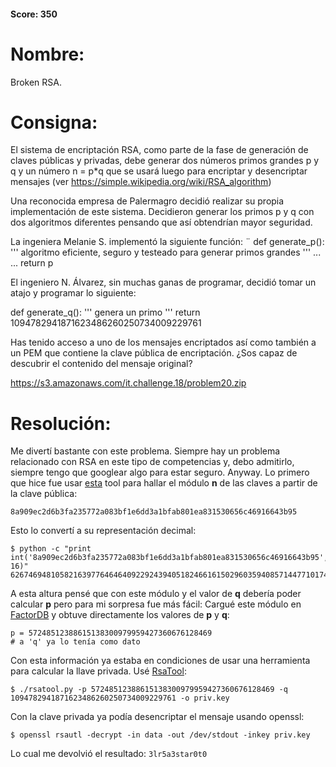#### Score: 350

# Nombre:
Broken RSA.
# Consigna:
El sistema de encriptación RSA, como parte de la fase de generación de claves públicas y privadas, debe generar dos números primos grandes p y q y un número n = p*q que se usará luego para encriptar y desencriptar mensajes (ver https://simple.wikipedia.org/wiki/RSA_algorithm)

Una reconocida empresa de Palermagro decidió realizar su propia implementación de este sistema. Decidieron generar los primos p y q con dos algoritmos diferentes pensando que así obtendrían mayor seguridad.

La ingeniera Melanie S. implementó la siguiente función:
¨
def generate_p():
    '''
    algoritmo eficiente, seguro y testeado para generar primos grandes
    '''
    ...
    ...
    return p

El ingeniero N. Álvarez, sin muchas ganas de programar, decidió tomar un atajo y programar lo siguiente:

def generate_q():
    '''
    genera un primo
    '''
    return 1094782941871623486260250734009229761

Has tenido acceso a uno de los mensajes encriptados así como también a un PEM que contiene la clave pública de encriptación. ¿Sos capaz de descubrir el contenido del mensaje original?

https://s3.amazonaws.com/it.challenge.18/problem20.zip

# Resolución:
Me divertí bastante con este problema. Siempre hay un problema relacionado con RSA en este tipo de competencias y, debo admitirlo, siempre tengo que googlear algo para estar seguro. Anyway.
Lo primero que hice fue usar [esta](https://8gwifi.org/PemParserFunctions.jsp] ) tool para hallar el módulo **n** de las claves a partir de la clave pública:
```
8a909ec2d6b3fa235772a083bf1e6dd3a1bfab801ea831530656c46916643b95
```
Esto lo convertí a su representación decimal:
```
$ python -c "print int('8a909ec2d6b3fa235772a083bf1e6dd3a1bfab801ea831530656c46916643b95', 16)"
62674694810582163977646464092292439405182466161502960359408571447710174165909
```
A esta altura pensé que con este módulo y el valor de **q** debería poder calcular **p** pero para mi sorpresa fue más fácil:
Cargué este módulo en [FactorDB](https://factordb.com/) y obtuve directamente los valores de **p** y **q**:
```
p = 57248512388615138300979959427360676128469
# a 'q' ya lo tenía como dato
```
Con esta información ya estaba en condiciones de usar una herramienta para calcular la llave privada. Usé [RsaTool](https://github.com/ius/rsatool):
```
$ ./rsatool.py -p 57248512388615138300979959427360676128469 -q 1094782941871623486260250734009229761 -o priv.key
```
Con la clave privada ya podía desencriptar el mensaje usando openssl:
```
$ openssl rsautl -decrypt -in data -out /dev/stdout -inkey priv.key
```
Lo cual me devolvió el resultado: ```3lr5a3star0t0```
